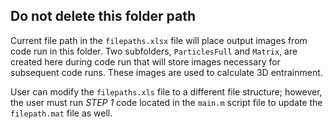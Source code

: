 ## Do not delete this folder path
Current file path in the `filepaths.xlsx` file will place output images from code run in this folder.  Two subfolders, `ParticlesFull` and `Matrix`, are created here during code run that will store images necessary for subsequent code runs.  These images are used to calculate 3D entrainment.

User can modify the `filepaths.xls` file to a different file structure; however, the user must run *STEP 1* code located in the `main.m` script file to update the `filepath.mat` file as well.
